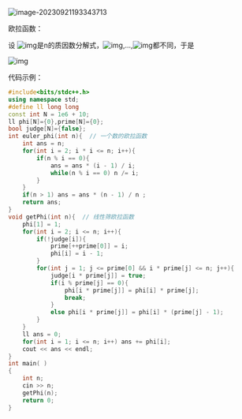 ![image-20230921193343713](E:\桌面\设计原则\picture\image-20230921193343713.png)

欧拉函数：

设 ![img](E:\桌面\设计原则\picture\wps3.jpg)是n的质因数分解式，![img](file:///C:\Users\Ryan0710\AppData\Local\Temp\ksohtml26756\wps2.jpg),...,![img](file:///C:\Users\Ryan0710\AppData\Local\Temp\ksohtml26756\wps3.jpg)都不同，于是

![img](E:\桌面\设计原则\picture\wps4.jpg) 

代码示例：

```c++
#include<bits/stdc++.h>
using namespace std;
#define ll long long
const int N = 1e6 + 10;
ll phi[N]={0},prime[N]={0};
bool judge[N]={false};
int euler_phi(int n){  // 一个数的欧拉函数
    int ans = n;
    for(int i = 2; i * i <= n; i++){
        if(n % i == 0){
            ans = ans * (i - 1) / i;
            while(n % i == 0) n /= i;
        }
    }
    if(n > 1) ans = ans * (n - 1) / n ;
    return ans;
}
void getPhi(int n){  // 线性筛欧拉函数
    phi[1] = 1;
    for(int i = 2; i <= n; i++){
        if(!judge[i]){
            prime[++prime[0]] = i;
            phi[i] = i - 1;
        }
        for(int j = 1; j <= prime[0] && i * prime[j] <= n; j++){
            judge[i * prime[j]] = true;
            if(i % prime[j] == 0){
                phi[i * prime[j]] = phi[i] * prime[j];
                break;
            }
            else phi[i * prime[j]] = phi[i] * (prime[j] - 1);
        }
    }
    ll ans = 0;
    for(int i = 1; i <= n; i++) ans += phi[i];
    cout << ans << endl;
}
int main( )
{
    int n;
    cin >> n;
    getPhi(n);
    return 0;
}
```

